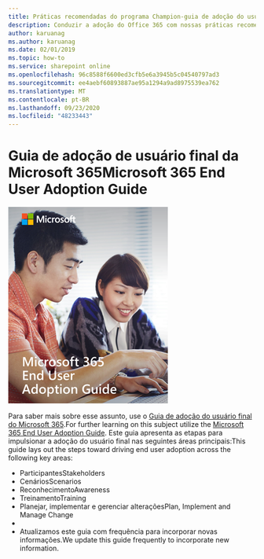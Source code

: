 ```yaml
---
title: Práticas recomendadas do programa Champion-guia de adoção do usuário final da Microsoft 365
description: Conduzir a adoção do Office 365 com nossas práticas recomendadas de programa de Champion
author: karuanag
ms.author: karuanag
ms.date: 02/01/2019
ms.topic: how-to
ms.service: sharepoint online
ms.openlocfilehash: 96c8588f6600ed3cfb5e6a3945b5c04540797ad3
ms.sourcegitcommit: ee4aebf60893887ae95a1294a9ad8975539ea762
ms.translationtype: MT
ms.contentlocale: pt-BR
ms.lasthandoff: 09/23/2020
ms.locfileid: "48233443"
---
```

# <a name="microsoft-365-end-user-adoption-guide"></a><span data-ttu-id="d194e-103">Guia de adoção de usuário final da Microsoft 365</span><span class="sxs-lookup"><span data-stu-id="d194e-103">Microsoft 365 End User Adoption Guide</span></span>

![Guia de adoção do Microsoft 365](media/m365euguide.png)

<span data-ttu-id="d194e-105">Para saber mais sobre esse assunto, use o [Guia de adoção do usuário final do Microsoft 365](https://aka.ms/adoptionguide).</span><span class="sxs-lookup"><span data-stu-id="d194e-105">For further learning on this subject utilize the [Microsoft 365 End User Adoption Guide](https://aka.ms/adoptionguide).</span></span> <span data-ttu-id="d194e-106">Este guia apresenta as etapas para impulsionar a adoção do usuário final nas seguintes áreas principais:</span><span class="sxs-lookup"><span data-stu-id="d194e-106">This guide lays out the steps toward driving end user adoption across the following key areas:</span></span>

- <span data-ttu-id="d194e-107">Participantes</span><span class="sxs-lookup"><span data-stu-id="d194e-107">Stakeholders</span></span>
- <span data-ttu-id="d194e-108">Cenários</span><span class="sxs-lookup"><span data-stu-id="d194e-108">Scenarios</span></span>
- <span data-ttu-id="d194e-109">Reconhecimento</span><span class="sxs-lookup"><span data-stu-id="d194e-109">Awareness</span></span>
- <span data-ttu-id="d194e-110">Treinamento</span><span class="sxs-lookup"><span data-stu-id="d194e-110">Training</span></span> 
- <span data-ttu-id="d194e-111">Planejar, implementar e gerenciar alterações</span><span class="sxs-lookup"><span data-stu-id="d194e-111">Plan, Implement and Manage Change</span></span>
- 
- <span data-ttu-id="d194e-112">Atualizamos este guia com frequência para incorporar novas informações.</span><span class="sxs-lookup"><span data-stu-id="d194e-112">We update this guide frequently to incorporate new information.</span></span>